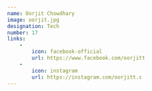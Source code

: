 ```yaml
---
name: Oorjit Chowdhary
image: oorjit.jpg
designation: Tech
number: 17
links:
    -
        icon: facebook-official
        url: https://www.facebook.com/oorjitt
    -
        icon: instagram
        url: https://instagram.com/oorjitt.c
---
```


